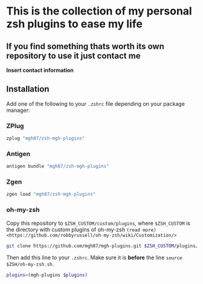 # This is the collection of my personal zsh plugins to ease my life

## If you find something thats worth its own repository to use it just contact me

__Insert contact information__

## Installation


Add one of the following to your ``.zshrc`` file depending on your
package manager:

### ZPlug

```bash
zplug "mgh87/zsh-mgh-plugins"
```

### Antigen

```bash
antigen bundle "mgh87/zsh-mgh-plugins"
```

### Zgen

```bash
zgen load "mgh87/zsh-mgh-plugins"
```

### oh-my-zsh

Copy this repository to ``$ZSH_CUSTOM/custom/plugins``, where ``$ZSH_CUSTOM``
is the directory with custom plugins of oh-my-zsh `(read more) <https://github.com/robbyrussell/oh-my-zsh/wiki/Customization/>`

```bash
git clone https://github.com/mgh87/mgh-plugins.git $ZSH_CUSTOM/plugins/mgh-plugins
```

Then add this line to your ``.zshrc``. Make sure it is **before** the line ``source $ZSH/oh-my-zsh.sh``.

```bash
plugins=(mgh-plugins $plugins)
```

